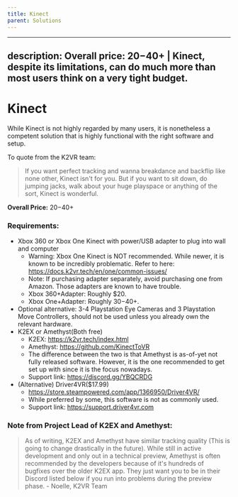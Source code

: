 ```yaml
---
title: Kinect
parent: Solutions
---
```


---
description: Overall price: $20-$40+ | Kinect, despite its limitations, can do much more than most users think on a very tight budget.
---

# Kinect
While Kinect is not highly regarded by many users, it is nonetheless a competent solution that is highly functional with the right software and setup.

To quote from the K2VR team:
> If you want perfect tracking and wanna breakdance and backflip like none other, Kinect isn't for you. But if you want to sit down, do jumping jacks, walk about your huge playspace or anything of the sort, Kinect is wonderful.

**Overall Price:** $20-$40+

### Requirements:
* Xbox 360 or Xbox One Kinect with power/USB adapter to plug into wall and computer
  * Warning: Xbox One Kinect is NOT recommended. While newer, it is known to be incredibly problematic. Refer to here: https://docs.k2vr.tech/en/one/common-issues/
  * Note: If purchasing adapter separately, avoid purchasing one from Amazon. Those adapters are known to have trouble.
  * Xbox 360+Adapter: Roughly $20.
  * Xbox One+Adapter: Roughly $30-$40+.
* Optional alternative: 3-4 Playstation Eye Cameras and 3 Playstation Move Controllers, should not be used unless you already own the relevant hardware.
* K2EX or Amethyst(Both free)
  * K2EX: https://k2vr.tech/index.html
  * Amethyst: https://github.com/KinectToVR
  * The difference between the two is that Amethyst is as-of-yet not fully released software. However, it is the one recommended to get set up with since it is the focus nowadays.
  * Support link: https://discord.gg/YBQCRDG
* (Alternative) Driver4VR($17.99)
  * https://store.steampowered.com/app/1366950/Driver4VR/
  * While preferred by some, this software is not as commonly used.
  * Support link: https://support.driver4vr.com

### Note from Project Lead of K2EX and Amethyst:
> As of writing, K2EX and Amethyst have similar tracking quality (This is going to change drastically in the future). While still in active development and only out in a technical preview, Amethyst is often recommended by the developers because of it's hundreds of bugfixes over the older K2EX app. They just want you to be in their Discord listed below if you run into problems during the preview phase. - Noelle, K2VR Team
